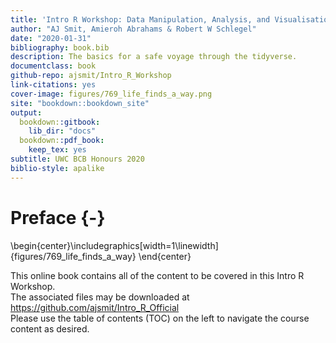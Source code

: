 ```yaml
--- 
title: 'Intro R Workshop: Data Manipulation, Analysis, and Visualisation'
author: "AJ Smit, Amieroh Abrahams & Robert W Schlegel"
date: "2020-01-31"
bibliography: book.bib
description: The basics for a safe voyage through the tidyverse.
documentclass: book
github-repo: ajsmit/Intro_R_Workshop
link-citations: yes
cover-image: figures/769_life_finds_a_way.png
site: "bookdown::bookdown_site"
output:
  bookdown::gitbook:
    lib_dir: "docs"
  bookdown::pdf_book:
    keep_tex: yes
subtitle: UWC BCB Honours 2020
biblio-style: apalike
---
```


# Preface {-}


\begin{center}\includegraphics[width=1\linewidth]{figures/769_life_finds_a_way} \end{center}

This online book contains all of the content to be covered in this Intro R Workshop.  
The associated files may be downloaded at https://github.com/ajsmit/Intro_R_Official  
Please use the table of contents (TOC) on the left to navigate the course content as desired.
